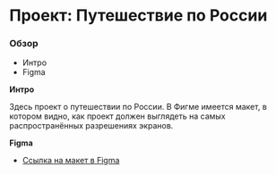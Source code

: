 # Проект: Путешествие по России

### Обзор
* Интро
* Figma

**Интро**

Здесь проект о путешествии по России.
В Фигме имеется макет, в котором видно, как проект должен выглядеть на самых распространённых разрешениях экранов.

**Figma**

* [Ссылка на макет в Figma](https://www.figma.com/file/5S2WSbEFL6awjVWJ0NWL8Q/Sprint-3_-Russia-_-desktop-mobile?node-id=28503%3A0)


